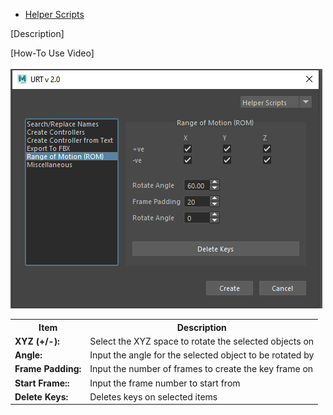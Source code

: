 * [Helper Scripts](helperScripts.md)

[Description] <br/>

[How-To Use Video] <br/>
<br/>
![Range of Motion](./images/UI/rom.PNG)
<br/>

<table>
  <tr>
    <th>Item</th>
    <th>Description</th>
  </tr>
  <tr>
    <td><b>XYZ (+/-):</b></td>
    <td>Select the XYZ space to rotate the selected objects on</td>
  </tr>
  <tr>
    <td><b>Angle:<b></td>
    <td>Input the angle for the selected object to be rotated by</td>
  </tr>
  <tr>
    <td><b>Frame Padding:<b></td>
    <td>Input the number of frames to create the key frame on</td>
  </tr>
  <tr>
    <td><b>Start Frame::<b></td>
    <td>Input the frame number to start from</td>
  </tr>
  <tr>
    <td><b>Delete Keys:<b></td>
    <td>Deletes keys on selected items</td>
  </tr>
</table>
